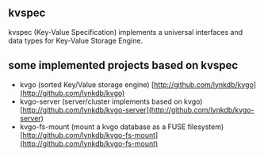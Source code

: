 ## kvspec

kvspec (Key-Value Specification) implements a universal interfaces and data types for Key-Value Storage Engine.

## some implemented projects based on kvspec

* kvgo (sorted Key/Value storage engine) [http://github.com/lynkdb/kvgo](http://github.com/lynkdb/kvgo)
* kvgo-server (server/cluster implements based on kvgo) [http://github.com/lynkdb/kvgo-server](http://github.com/lynkdb/kvgo-server)
* kvgo-fs-mount (mount a kvgo database as a FUSE filesystem) [http://github.com/lynkdb/kvgo-fs-mount](http://github.com/lynkdb/kvgo-fs-mount)

